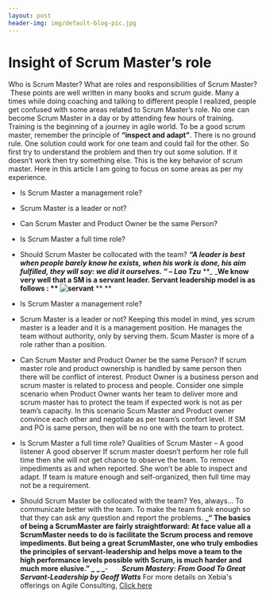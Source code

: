 ```yaml
---
layout: post
header-img: img/default-blog-pic.jpg
---
```


# Insight of Scrum Master’s role

Who is Scrum Master? What are roles and responsibilities of Scrum Master?  These points are well written in many books and scrum guide. Many a times while doing coaching and talking to different people I realized, people get confused with some areas related to Scrum Master’s role. No one can become Scrum Master in a day or by attending few hours of training. Training is the beginning of a journey in agile world. To be a good scrum master, remember the principle of **“inspect and adapt”**. There is no ground rule. One solution could work for one team and could fail for the other. So first try to understand the problem and then try out some solution. If it doesn’t work then try something else. This is the key behavior of scrum master. Here in this article I am going to focus on some areas as per my experience. 

  * Is Scrum Master a management role?
  * Scrum Master is a leader or not?
  * Can Scrum Master and Product Owner be the same Person?
  * Is Scrum Master a full time role?
  * Should Scrum Master be collocated with the team?
**_“A leader is best when people barely know he exists, when his work is done, his aim fulfilled, they will say: we did it ourselves. “ – Lao Tzu_** **_ _**We know very well that a SM is a servant leader. Servant leadership model is as follows : ** ![servant](/wp-content/uploads/2013/12/servant.jpg)** ** **

  * Is Scrum Master a management role?
  * Scrum Master is a leader or not?
Keeping this model in mind, yes scrum master is a leader and it is a management position. He manages the team without authority, only by serving them. Scum Master is more of a role rather than a position. 
  * Can Scrum Master and Product Owner be the same Person?
If scrum master role and product ownership is handled by same person then there will be conflict of interest. Product Owner is a business person and scrum master is related to process and people. Consider one simple scenario when Product Owner wants her team to deliver more and scrum master has to protect the team if expected work is not as per team’s capacity. In this scenario Scum Master and Product owner convince each other and negotiate as per team’s comfort level. If SM and PO is same person, then will be no one with the team to protect. 
  * Is Scrum Master a full time role?
Qualities of Scrum Master – A good listener A good observer If scrum master doesn’t perform her role full time then she will not get chance to observe the team. To remove impediments as and when reported. She won’t be able to inspect and adapt. If team is mature enough and self-organized, then full time may not be a requirement. 
  * Should Scrum Master be collocated with the team?
Yes, always… To communicate better with the team. To make the team frank enough so that they can ask any question and report the problems. **_“ The basics of being a ScrumMaster are fairly straightforward: At face value all a ScrumMaster needs to do is facilitate the Scrum process and remove impediments. But being a great ScrumMaster, one who truly embodies the principles of servant-leadership and helps move a team to the high performance levels possible with Scrum, is much harder and much more elusive.” _** **_ _**-       **_Scrum Mastery: From Good To Great Servant-Leadership by Geoff Watts_** For more details on Xebia's offerings on Agile Consulting, [Click here](http://www.xebia.in/agile-consulting.html)
